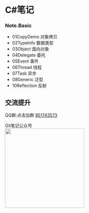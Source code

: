 # C#笔记
### Note.Basic
- 01CopyDemo 对象拷贝
- 02TypeInfo 数据类型
- 03Object 面向对象
- 04Delegate 委托 
- 05Event 事件
- 06Thread 线程
- 07Task 异步
- 08Generic 泛型
- 10Reflection 反射

交流提升
-------------
QQ群:点击加群  <a href='https://jq.qq.com/?_wv=1027&k=4je1frWy' target="_blank" >851743573  </a>

Git笔记公众号
<br/>
<img src="https://github.com/chi8708/CNet_Admin/blob/main/tg2.jpg" style="width:260px;" />
